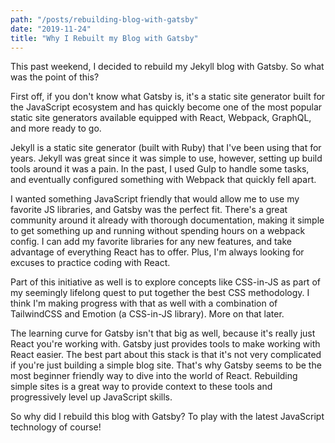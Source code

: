 ```yaml
---
path: "/posts/rebuilding-blog-with-gatsby"
date: "2019-11-24"
title: "Why I Rebuilt my Blog with Gatsby"
---
```

This past weekend, I decided to rebuild my Jekyll blog with Gatsby. So what was the point of this?

First off, if you don't know what Gatsby is, it's a static site generator built for the JavaScript ecosystem and has quickly become one of the most popular static site generators available equipped with React, Webpack, GraphQL, and more ready to go.

Jekyll is a static site generator (built with Ruby) that I've been using that for years. Jekyll was great since it was simple to use, however, setting up build tools around it was a pain. In the past, I used Gulp to handle some tasks, and eventually configured something with Webpack that quickly fell apart. 

I wanted something JavaScript friendly that would allow me to use my favorite JS libraries, and Gatsby was the perfect fit. There's a great community around it already with thorough documentation, making it simple to get something up and running without spending hours on a webpack config. I can add my favorite libraries for any new features, and take advantage of everything React has to offer. Plus, I'm always looking for excuses to practice coding with React.

Part of this initiative as well is to explore concepts like CSS-in-JS as part of my seemingly lifelong quest to put together the best CSS methodology. I think I'm making progress with that as well with a combination of TailwindCSS and Emotion (a CSS-in-JS library). More on that later.

The learning curve for Gatsby isn't that big as well, because it's really just React you're working with. Gatsby just provides tools to make working with React easier. The best part about this stack is that it's not very complicated if you're just building a simple blog site. That's why Gatsby seems to be the most beginner friendly way to dive into the world of React. Rebuilding simple sites is a great way to provide context to these tools and progressively level up JavaScript skills.

So why did I rebuild this blog with Gatsby? To play with the latest JavaScript technology of course!
